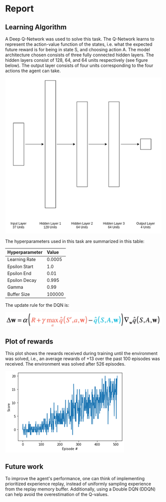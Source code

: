 # Report

## Learning Algorithm

A Deep Q-Network was used to solve this task. The Q-Network learns to represent the action-value
function of the states, i.e. what the expected future reward is for being in state S, and choosing
action A. The model architecture chosen consists of three fully connected hidden layers. The hidden
layers consist of 128, 64, and 64 units respectively (see figure below). The output layer consists
of four units corresponding to the four actions the agent can take.


![alt-text](nn_architecture.png)

The hyperparameters used in this task are summarized in this table:

|Hyperparameter| Value         |
|:-------------|:--------------|
|Learning Rate | 0.0005        |
|Epsilon Start | 1.0           |
|Epsilon End   | 0.01          |
|Epsilon Decay | 0.995         |
|Gamma         | 0.99          |
|Buffer Size   | 100000        |

The update rule for the DQN is:

![alt-text](update_rule.png)


## Plot of rewards
This plot shows the rewards received during training until the environment was solved, i.e., an
average rewards of +13 over the past 100 episodes was received. The environment was solved after 526
episodes.


![alt-text](reward_per_episode.png)


## Future work

To improve the agent's performance, one can think of implementing prioritized experience replay,
instead of uniformly sampling experience from the replay memory buffer. Additionally, using a Double
DQN (DDQN) can help avoid the overestimation of the Q-values.
